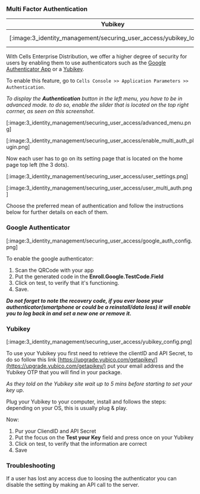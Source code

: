 ### Multi Factor Authentication

| Yubikey                                                              | Google Authenticator                                                                    |
| -------------------------------------------------------------------- | --------------------------------------------------------------------------------------- |
| [:image:3_identity_management/securing_user_access/yubikey_logo.png] | [:image-popup:3_identity_management/securing_user_access/google_authenticator_logo.png] |

With Cells Enterprise Distribution, we offer a higher degree of security for users by enabling them to use authenticators such as the [Google Authenticator App](https://en.wikipedia.org/wiki/Google_Authenticator) or a [Yubikey](https://www.yubico.com/).

To enable this feature, go to `Cells Console >> Application Parameters >> Authentication`.

_To display the **Authentication** button in the left menu, you have to be in advanced mode. to do so, enable the slider that is located on the top right corrner, as seen on this screenshot_.

[:image:3_identity_management/securing_user_access/advanced_menu.png]

[:image:3_identity_management/securing_user_access/enable_multi_auth_plugin.png]

Now each user has to go on its setting page that is located on the home page top left (the 3 dots).

[:image:3_identity_management/securing_user_access/user_settings.png]

[:image:3_identity_management/securing_user_access/user_multi_auth.png]

Choose the preferred mean of authentication and follow the instructions below for further details on each of them.

### Google Authenticator

[:image:3_identity_management/securing_user_access/google_auth_config.png]

To enable the google authenticator:

1. Scan the QRCode with your app
2. Put the generated code in the **Enroll.Google.TestCode.Field**
3. Click on test, to verify that it's functioning.
4. Save.

*__Do not forget to note the recovery code, if you ever loose your authenticator(smartphone or could be a reinstall/data loss) it will enable you to log back in and set a new one or remove it.__*

### Yubikey

[:image:3_identity_management/securing_user_access/yubikey_config.png]

To use your Yubikey you first need to retrieve the clientID and API Secret, to do so follow this link
[https://upgrade.yubico.com/getapikey/](https://upgrade.yubico.com/getapikey/) put your email address and the Yubikey OTP that you will find in your package.

*As they told on the Yubikey site wait up to 5 mins before starting to set your key up*.

Plug your Yubikey to your computer, install and follows the steps: depending on your OS, this is usually plug & play.

Now:

1. Pur your CliendID and API Secret
1. Put the focus on the **Test your Key** field and press once on your Yubikey
1. Click on test, to verify that the information are correct
1. Save

### Troubleshooting

If a user has lost any access due to loosing the authenticator you can disable the setting by making an API call to the server.
